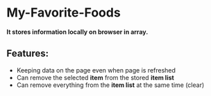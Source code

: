 # My-Favorite-Foods

**It stores information locally on browser in array.**

## Features:

* Keeping data on the page even when page is refreshed
* Can remove the selected **item** from the stored **item list**
* Can remove everything from the **item list** at the same time (clear)

